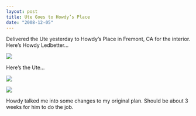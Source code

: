 ```yaml
---
layout: post
title: Ute Goes to Howdy’s Place
date: "2008-12-05"
---
```


Delivered the Ute yesterday to Howdy’s Place in Fremont, CA for the interior. Here’s Howdy Ledbetter…

![](http://farm4.static.flickr.com/3276/3086091194_8c73380698.jpg?v%200)

Here’s the Ute…

![](http://farm4.static.flickr.com/3294/3085253071_7faebf864d.jpg?v%200)

![](http://farm4.static.flickr.com/3195/3085253031_d12abd0ae0.jpg?v%200)

Howdy talked me into some changes to my original plan. Should be about 3 weeks for him to do the job.
